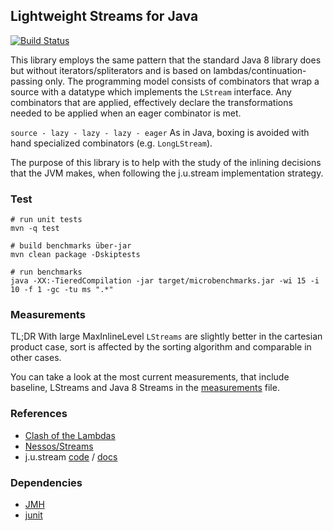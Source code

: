 ## Lightweight Streams for Java

[![Build Status](https://travis-ci.org/biboudis/lightweight-streams.svg?branch=master)](https://travis-ci.org/biboudis/lightweight-streams)

This library employs the same pattern that the standard Java 8 library does but
without iterators/spliterators and is based on lambdas/continuation-passing
only. The programming model consists of combinators that wrap a source with a
datatype which implements the ```LStream``` interface. Any combinators that
are applied, effectively declare the transformations needed to be applied when
an eager combinator is met. 

``` source - lazy - lazy - lazy - eager ```
As in Java, boxing is avoided with hand specialized
combinators (e.g. ```LongLStream```). 

The purpose of this library is to help with the study of the inlining decisions
that the JVM makes, when following the j.u.stream implementation strategy.

### Test
```shell 
# run unit tests
mvn -q test

# build benchmarks über-jar
mvn clean package -Dskiptests

# run benchmarks
java -XX:-TieredCompilation -jar target/microbenchmarks.jar -wi 15 -i 10 -f 1 -gc -tu ms ".*"
```
### Measurements
TL;DR With large MaxInlineLevel ```LStreams``` are slightly better in the 
cartesian product case, sort is affected by the sorting algorithm and comparable in other cases.

You can take a look at the most current measurements, that include baseline, 
LStreams and Java 8 Streams in the [measurements](measurements) file. 
 
### References
* [Clash of the Lambdas](http://biboudis.github.io/clashofthelambdas/)
* [Nessos/Streams](https://github.com/nessos/Streams)
* j.u.stream [code](http://hg.openjdk.java.net/jdk9/jdk9/jdk/file/tip/src/java.base/share/classes/java/util/stream) / [docs](http://docs.oracle.com/javase/8/docs/api/java/util/stream/package-summary.html)

### Dependencies
* [JMH](http://openjdk.java.net/projects/code-tools/jmh/)
* [junit](http://junit.org/)

